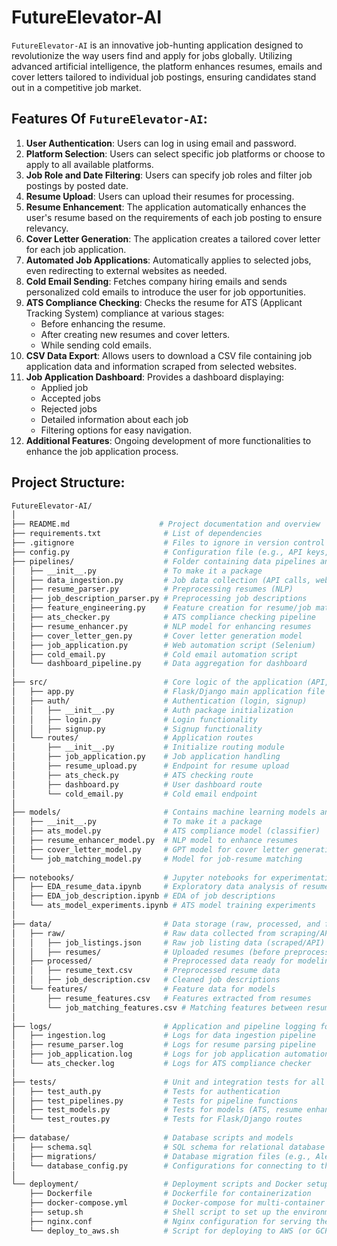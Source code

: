# **FutureElevator-AI**
`FutureElevator-AI` is an innovative job-hunting application designed to revolutionize the way users find and apply for jobs globally. Utilizing advanced artificial intelligence, the platform enhances resumes, emails and cover letters tailored to individual job postings, ensuring candidates stand out in a competitive job market.

## **Features Of `FutureElevator-AI`:**

1. **User Authentication**: Users can log in using email and password.
2. **Platform Selection**: Users can select specific job platforms or choose to apply to all available platforms.
3. **Job Role and Date Filtering**: Users can specify job roles and filter job postings by posted date.
4. **Resume Upload**: Users can upload their resumes for processing.
5. **Resume Enhancement**: The application automatically enhances the user's resume based on the requirements of each job posting to ensure relevancy.
6. **Cover Letter Generation**: The application creates a tailored cover letter for each job application.
7. **Automated Job Applications**: Automatically applies to selected jobs, even redirecting to external websites as needed.
8. **Cold Email Sending**: Fetches company hiring emails and sends personalized cold emails to introduce the user for job opportunities.
9. **ATS Compliance Checking**: Checks the resume for ATS (Applicant Tracking System) compliance at various stages:
    - Before enhancing the resume.
    - After creating new resumes and cover letters.
    - While sending cold emails.
10. **CSV Data Export**: Allows users to download a CSV file containing job application data and information scraped from selected websites.
11. **Job Application Dashboard**: Provides a dashboard displaying:
    - Applied job
    - Accepted jobs
    - Rejected jobs
    - Detailed information about each job
    - Filtering options for easy navigation.
12. **Additional Features**: Ongoing development of more functionalities to enhance the job application process.

## **Project Structure**:

```bash
FutureElevator-AI/
│
├── README.md                    # Project documentation and overview
├── requirements.txt              # List of dependencies
├── .gitignore                    # Files to ignore in version control
├── config.py                     # Configuration file (e.g., API keys, database URI)
├── pipelines/                    # Folder containing data pipelines and automation scripts
│   ├── __init__.py               # To make it a package
│   ├── data_ingestion.py         # Job data collection (API calls, web scraping)
│   ├── resume_parser.py          # Preprocessing resumes (NLP)
│   ├── job_description_parser.py # Preprocessing job descriptions
│   ├── feature_engineering.py    # Feature creation for resume/job matching
│   ├── ats_checker.py            # ATS compliance checking pipeline
│   ├── resume_enhancer.py        # NLP model for enhancing resumes
│   ├── cover_letter_gen.py       # Cover letter generation model
│   ├── job_application.py        # Web automation script (Selenium)
│   ├── cold_email.py             # Cold email automation script
│   └── dashboard_pipeline.py     # Data aggregation for dashboard
│
├── src/                          # Core logic of the application (API, frontend, backend)
│   ├── app.py                    # Flask/Django main application file
│   ├── auth/                     # Authentication (login, signup)
│   │   ├── __init__.py           # Auth package initialization
│   │   ├── login.py              # Login functionality
│   │   ├── signup.py             # Signup functionality
│   └── routes/                   # Application routes
│       ├── __init__.py           # Initialize routing module
│       ├── job_application.py    # Job application handling
│       ├── resume_upload.py      # Endpoint for resume upload
│       ├── ats_check.py          # ATS checking route
│       ├── dashboard.py          # User dashboard route
│       └── cold_email.py         # Cold email endpoint
│
├── models/                       # Contains machine learning models and preprocessing logic
│   ├── __init__.py               # To make it a package
│   ├── ats_model.py              # ATS compliance model (classifier)
│   ├── resume_enhancer_model.py  # NLP model to enhance resumes
│   ├── cover_letter_model.py     # GPT model for cover letter generation
│   └── job_matching_model.py     # Model for job-resume matching
│
├── notebooks/                    # Jupyter notebooks for experimentation, EDA, and prototyping
│   ├── EDA_resume_data.ipynb     # Exploratory data analysis of resumes
│   ├── EDA_job_description.ipynb # EDA of job descriptions
│   └── ats_model_experiments.ipynb # ATS model training experiments
│
├── data/                         # Data storage (raw, processed, and features)
│   ├── raw/                      # Raw data collected from scraping/APIs
│   │   ├── job_listings.json     # Raw job listing data (scraped/API)
│   │   ├── resumes/              # Uploaded resumes (before preprocessing)
│   ├── processed/                # Preprocessed data ready for modeling
│   │   ├── resume_text.csv       # Preprocessed resume data
│   │   ├── job_description.csv   # Cleaned job descriptions
│   └── features/                 # Feature data for models
│       ├── resume_features.csv   # Features extracted from resumes
│       └── job_matching_features.csv # Matching features between resumes & jobs
│
├── logs/                         # Application and pipeline logging for debugging
│   ├── ingestion.log             # Logs for data ingestion pipeline
│   ├── resume_parser.log         # Logs for resume parsing pipeline
│   ├── job_application.log       # Logs for job application automation
│   └── ats_checker.log           # Logs for ATS compliance checker
│
├── tests/                        # Unit and integration tests for all components
│   ├── test_auth.py              # Tests for authentication
│   ├── test_pipelines.py         # Tests for pipeline functions
│   ├── test_models.py            # Tests for models (ATS, resume enhancer)
│   └── test_routes.py            # Tests for Flask/Django routes
│
├── database/                     # Database scripts and models
│   ├── schema.sql                # SQL schema for relational database (PostgreSQL)
│   ├── migrations/               # Database migration files (e.g., Alembic for Flask)
│   └── database_config.py        # Configurations for connecting to the database
│
└── deployment/                   # Deployment scripts and Docker setup
    ├── Dockerfile                # Dockerfile for containerization
    ├── docker-compose.yml        # Docker-compose for multi-container setup
    ├── setup.sh                  # Shell script to set up the environment
    ├── nginx.conf                # Nginx configuration for serving the app
    └── deploy_to_aws.sh          # Script for deploying to AWS (or GCP/Heroku)

```

